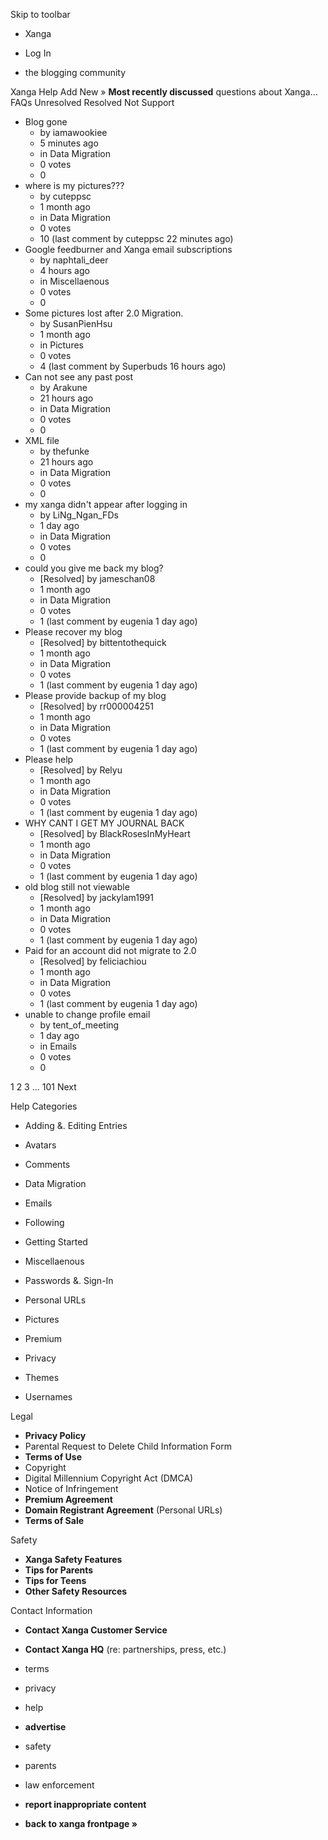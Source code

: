 Skip to toolbar

*   Xanga

*   Log In

*   the blogging community

Xanga Help Add New » **Most recently discussed** questions about Xanga… FAQs Unresolved Resolved Not Support

*   Blog gone
    *   by iamawookiee
    *   5 minutes ago
    *   in Data Migration
    *   0 votes
    *   0
*   where is my pictures???
    *   by cuteppsc
    *   1 month ago
    *   in Data Migration
    *   0 votes
    *   10 (last comment by cuteppsc 22 minutes ago)
*   Google feedburner and Xanga email subscriptions
    *   by naphtali\_deer
    *   4 hours ago
    *   in Miscellaenous
    *   0 votes
    *   0
*   Some pictures lost after 2.0 Migration.
    *   by SusanPienHsu
    *   1 month ago
    *   in Pictures
    *   0 votes
    *   4 (last comment by Superbuds 16 hours ago)
*   Can not see any past post
    *   by Arakune
    *   21 hours ago
    *   in Data Migration
    *   0 votes
    *   0
*   XML file
    *   by thefunke
    *   21 hours ago
    *   in Data Migration
    *   0 votes
    *   0
*   my xanga didn't appear after logging in
    *   by LiNg\_Ngan\_FDs
    *   1 day ago
    *   in Data Migration
    *   0 votes
    *   0
*   could you give me back my blog?
    *   \[Resolved\] by jameschan08
    *   1 month ago
    *   in Data Migration
    *   0 votes
    *   1 (last comment by eugenia 1 day ago)
*   Please recover my blog
    *   \[Resolved\] by bittentothequick
    *   1 month ago
    *   in Data Migration
    *   0 votes
    *   1 (last comment by eugenia 1 day ago)
*   Please provide backup of my blog
    *   \[Resolved\] by rr000004251
    *   1 month ago
    *   in Data Migration
    *   0 votes
    *   1 (last comment by eugenia 1 day ago)
*   Please help
    *   \[Resolved\] by Relyu
    *   1 month ago
    *   in Data Migration
    *   0 votes
    *   1 (last comment by eugenia 1 day ago)
*   WHY CANT I GET MY JOURNAL BACK
    *   \[Resolved\] by BlackRosesInMyHeart
    *   1 month ago
    *   in Data Migration
    *   0 votes
    *   1 (last comment by eugenia 1 day ago)
*   old blog still not viewable
    *   \[Resolved\] by jackylam1991
    *   1 month ago
    *   in Data Migration
    *   0 votes
    *   1 (last comment by eugenia 1 day ago)
*   Paid for an account did not migrate to 2.0
    *   \[Resolved\] by feliciachiou
    *   1 month ago
    *   in Data Migration
    *   0 votes
    *   1 (last comment by eugenia 1 day ago)
*   unable to change profile email
    *   by tent\_of\_meeting
    *   1 day ago
    *   in Emails
    *   0 votes
    *   0

1 2 3 ... 101 Next

Help Categories

*   Adding &. Editing Entries
*   Avatars
*   Comments
*   Data Migration
*   Emails
*   Following
*   Getting Started
*   Miscellaenous

*   Passwords &. Sign-In
*   Personal URLs
*   Pictures
*   Premium
*   Privacy
*   Themes
*   Usernames

Legal

*   **Privacy Policy**
*   Parental Request to Delete Child Information Form
*   **Terms of Use**
*   Copyright
*   Digital Millennium Copyright Act (DMCA)
*   Notice of Infringement
*   **Premium Agreement**
*   **Domain Registrant Agreement** (Personal URLs)
*   **Terms of Sale**

Safety

*   **Xanga Safety Features**
*   **Tips for Parents**
*   **Tips for Teens**
*   **Other Safety Resources**

Contact Information

*   **Contact Xanga Customer Service**
*   **Contact Xanga HQ** (re: partnerships, press, etc.)

*   terms
*   privacy
*   help
*   **advertise**

*   safety
*   parents
*   law enforcement
*   **report inappropriate content**

*   **back to xanga frontpage »**